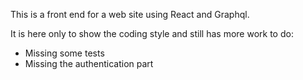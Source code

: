 This is a front end for a web site using React and Graphql.

It is here only to show the coding style and still has more work to do:

- Missing some tests
- Missing the authentication part

